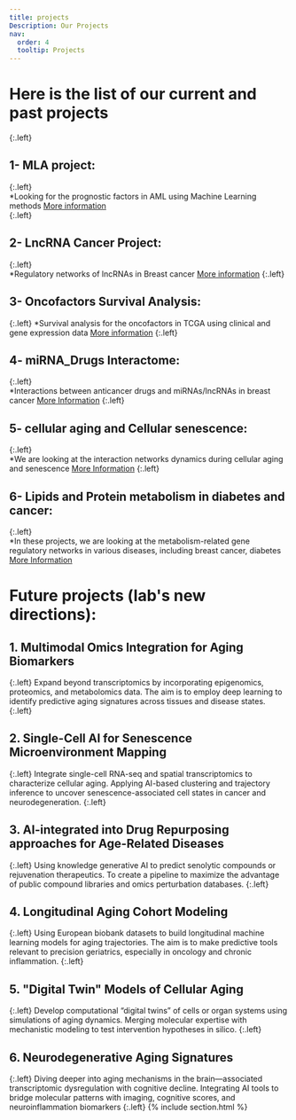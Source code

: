```yaml
---
title: projects
Description: Our Projects
nav:
  order: 4
  tooltip: Projects
---
```


# Here is the list of our current and past projects  


{:.left}  
## 1- MLA project:
{:.left}  
*Looking for the prognostic factors in AML using Machine Learning methods [More information](https://fallahi-bioinformatics-lab.github.io/Melanoma-Cancer-marker-prediction/)  
{:.left}
## 2- LncRNA Cancer Project:
{:.left}  
*Regulatory networks of lncRNAs in Breast cancer [More information](https://fallahi-bioinformatics-lab.github.io/LncRNAs_in_Cancer/)
{:.left} 
## 3- Oncofactors Survival Analysis:
{:.left} 
*Survival analysis for the oncofactors in TCGA using clinical and gene expression data [More information](https://fallahi-bioinformatics-lab.github.io/OncoFactors_SA/)
{:.left} 
## 4- miRNA_Drugs Interactome:
{:.left}  
*Interactions between anticancer drugs and miRNAs/lncRNAs in breast cancer [More Information](https://fallahi-bioinformatics-lab.github.io/miRNA_Drugs-Interactome/)
{:.left} 
## 5- cellular aging and Cellular senescence:
{:.left}  
*We are looking at the interaction networks dynamics during cellular aging and senescence [More Information](https://fallahi-bioinformatics-lab.github.io/Cellular-Aging/)
{:.left}
## 6- Lipids and Protein metabolism in diabetes and cancer:
{:.left}  
*In these projects, we are looking at the metabolism-related gene regulatory networks in various diseases, including breast cancer, diabetes [More Information](https://fallahi-bioinformatics-lab.github.io/Lipids-and-Protein-metabolism-in-diabetes-and-cancer/)


# Future projects (lab's new directions):

## 1. Multimodal Omics Integration for Aging Biomarkers
{:.left}
Expand beyond transcriptomics by incorporating epigenomics, proteomics, and metabolomics data. The aim is to employ deep learning to identify predictive aging signatures across tissues and disease states.
{:.left}
## 2. Single-Cell AI for Senescence Microenvironment Mapping
{:.left}
Integrate single-cell RNA-seq and spatial transcriptomics to characterize cellular aging. Applying AI-based clustering and trajectory inference to uncover senescence-associated cell states in cancer and neurodegeneration.
{:.left}
## 3. AI-integrated into Drug Repurposing approaches for Age-Related Diseases
{:.left}
Using knowledge generative AI to predict senolytic compounds or rejuvenation therapeutics. To create a pipeline to maximize the advantage of public compound libraries and omics perturbation databases.
{:.left}
## 4. Longitudinal Aging Cohort Modeling
{:.left}
Using European biobank datasets to build longitudinal machine learning models for aging trajectories. The aim is to make predictive tools relevant to precision geriatrics, especially in oncology and chronic inflammation.
{:.left}
## 5. "Digital Twin" Models of Cellular Aging
{:.left}
Develop computational “digital twins” of cells or organ systems using simulations of aging dynamics. Merging molecular expertise with mechanistic modeling to test intervention hypotheses in silico.
{:.left}
## 6. Neurodegenerative Aging Signatures
{:.left}
Diving deeper into aging mechanisms in the brain—associated transcriptomic dysregulation with cognitive decline. Integrating AI tools to bridge molecular patterns with imaging, cognitive scores, and neuroinflammation biomarkers
{:.left}
{% include section.html %}
